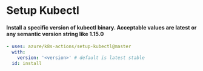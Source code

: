 # Setup Kubectl
#### Install a specific version of kubectl binary. Acceptable values are latest or any semantic version string like 1.15.0
```yaml
- uses: azure/k8s-actions/setup-kubectl@master
  with:
    version: '<version>' # default is latest stable
  id: install
```
